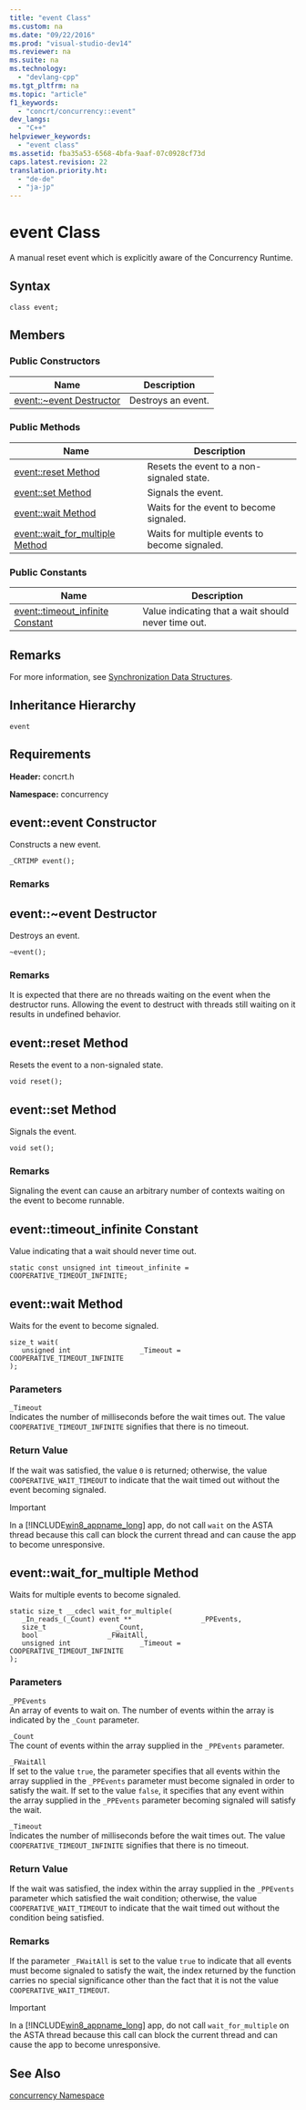 ```yaml
---
title: "event Class"
ms.custom: na
ms.date: "09/22/2016"
ms.prod: "visual-studio-dev14"
ms.reviewer: na
ms.suite: na
ms.technology: 
  - "devlang-cpp"
ms.tgt_pltfrm: na
ms.topic: "article"
f1_keywords: 
  - "concrt/concurrency::event"
dev_langs: 
  - "C++"
helpviewer_keywords: 
  - "event class"
ms.assetid: fba35a53-6568-4bfa-9aaf-07c0928cf73d
caps.latest.revision: 22
translation.priority.ht: 
  - "de-de"
  - "ja-jp"
---
```

# event Class
A manual reset event which is explicitly aware of the Concurrency Runtime.  
  
## Syntax  
  
```  
class event;  
```  
  
## Members  
  
### Public Constructors  
  
|Name|Description|  
|----------|-----------------|  
|[event::~event Destructor](#event___dtorevent_destructor)|Destroys an event.|  
  
### Public Methods  
  
|Name|Description|  
|----------|-----------------|  
|[event::reset Method](#event__reset_method)|Resets the event to a non-signaled state.|  
|[event::set Method](#event__set_method)|Signals the event.|  
|[event::wait Method](#event__wait_method)|Waits for the event to become signaled.|  
|[event::wait_for_multiple Method](#event__wait_for_multiple_method)|Waits for multiple events to become signaled.|  
  
### Public Constants  
  
|Name|Description|  
|----------|-----------------|  
|[event::timeout_infinite Constant](#event__timeout_infinite_constant)|Value indicating that a wait should never time out.|  
  
## Remarks  
 For more information, see                 [Synchronization Data Structures](../VS_csharp/synchronization-data-structures.md).  
  
## Inheritance Hierarchy  
 `event`  
  
## Requirements  
 **Header:** concrt.h  
  
 **Namespace:** concurrency  
  
##  <a name="event__event_constructor"></a>  event::event Constructor  
 Constructs a new event.  
  
```  
_CRTIMP event();  
```  
  
### Remarks  
  
##  <a name="event___dtorevent_destructor"></a>  event::~event Destructor  
 Destroys an event.  
  
```  
~event();  
```  
  
### Remarks  
 It is expected that there are no threads waiting on the event when the destructor runs. Allowing the event to destruct with threads still waiting on it results in undefined behavior.  
  
##  <a name="event__reset_method"></a>  event::reset Method  
 Resets the event to a non-signaled state.  
  
```  
void reset();  
```  
  
##  <a name="event__set_method"></a>  event::set Method  
 Signals the event.  
  
```  
void set();  
```  
  
### Remarks  
 Signaling the event can cause an arbitrary number of contexts waiting on the event to become runnable.  
  
##  <a name="event__timeout_infinite_constant"></a>  event::timeout_infinite Constant  
 Value indicating that a wait should never time out.  
  
```  
static const unsigned int timeout_infinite = COOPERATIVE_TIMEOUT_INFINITE;  
```  
  
##  <a name="event__wait_method"></a>  event::wait Method  
 Waits for the event to become signaled.  
  
```  
size_t wait(  
   unsigned int                 _Timeout = COOPERATIVE_TIMEOUT_INFINITE  
);  
```  
  
### Parameters  
 `_Timeout`  
 Indicates the number of milliseconds before the wait times out. The value                                 `COOPERATIVE_TIMEOUT_INFINITE` signifies that there is no timeout.  
  
### Return Value  
 If the wait was satisfied, the value                         `0` is returned; otherwise, the value                         `COOPERATIVE_WAIT_TIMEOUT` to indicate that the wait timed out without the event becoming signaled.  
  
> [!IMPORTANT]
>  In a                             [!INCLUDE[win8_appname_long](../VS_csharp/includes/win8_appname_long_md.md)] app, do not call                             `wait` on the ASTA thread because this call can block the current thread and can cause the app to become unresponsive.  
  
##  <a name="event__wait_for_multiple_method"></a>  event::wait_for_multiple Method  
 Waits for multiple events to become signaled.  
  
```  
static size_t __cdecl wait_for_multiple(  
   _In_reads_(_Count) event **                 _PPEvents,  
   size_t                 _Count,  
   bool                 _FWaitAll,  
   unsigned int                 _Timeout = COOPERATIVE_TIMEOUT_INFINITE  
);  
```  
  
### Parameters  
 `_PPEvents`  
 An array of events to wait on. The number of events within the array is indicated by the                                 `_Count` parameter.  
  
 `_Count`  
 The count of events within the array supplied in the                                 `_PPEvents` parameter.  
  
 `_FWaitAll`  
 If set to the value                                 `true`, the parameter specifies that all events within the array supplied in the                                 `_PPEvents` parameter must become signaled in order to satisfy the wait. If set to the value                                 `false`, it specifies that any event within the array supplied in the                                 `_PPEvents` parameter becoming signaled will satisfy the wait.  
  
 `_Timeout`  
 Indicates the number of milliseconds before the wait times out. The value                                 `COOPERATIVE_TIMEOUT_INFINITE` signifies that there is no timeout.  
  
### Return Value  
 If the wait was satisfied, the index within the array supplied in the                         `_PPEvents` parameter which satisfied the wait condition; otherwise, the value                         `COOPERATIVE_WAIT_TIMEOUT` to indicate that the wait timed out without the condition being satisfied.  
  
### Remarks  
 If the parameter                         `_FWaitAll` is set to the value                         `true` to indicate that all events must become signaled to satisfy the wait, the index returned by the function carries no special significance other than the fact that it is not the value                         `COOPERATIVE_WAIT_TIMEOUT`.  
  
> [!IMPORTANT]
>  In a                             [!INCLUDE[win8_appname_long](../VS_csharp/includes/win8_appname_long_md.md)] app, do not call                             `wait_for_multiple` on the ASTA thread because this call can block the current thread and can cause the app to become unresponsive.  
  
## See Also  
 [concurrency Namespace](../VS_csharp/concurrency-namespace.md)